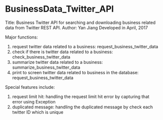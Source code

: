 # BusinessData_Twitter_API


Title: Business Twitter API for searching and downloading business related data from Twitter REST API.
Author: Yan Jiang
Developed in April, 2017


Major functions:
1) request twitter data related to a business: request_business_twitter_data
2) check if there is twitter data related to a business: check_business_twitter_data
3) summarize twitter data related to a business: summarize_business_twitter_data
4) print to screen twitter data related to business in the database: request_business_twitter_data


Special features include: 
1) request limit hit: handling the request limit hit error by capturing that error using Exception 
2) duplicated message: handling the duplicated message by check each twitter ID which is unique
